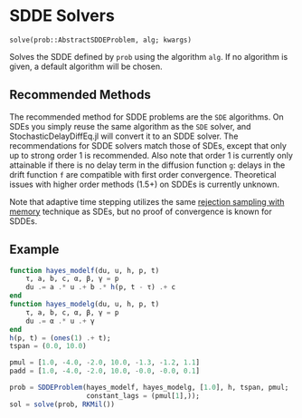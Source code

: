# SDDE Solvers

`solve(prob::AbstractSDDEProblem, alg; kwargs)`

Solves the SDDE defined by `prob` using the algorithm `alg`. If no algorithm is
given, a default algorithm will be chosen.

## Recommended Methods

The recommended method for SDDE problems are the `SDE` algorithms. On SDEs you
simply reuse the same algorithm as the `SDE` solver, and StochasticDelayDiffEq.jl
will convert it to an SDDE solver. The recommendations for SDDE solvers match
those of SDEs, except that only up to strong order 1 is recommended. Also note
that order 1 is currently only attainable if there is no delay term in the
diffusion function ``g``: delays in the drift function ``f`` are compatible
with first order convergence. Theoretical issues with higher order methods
(1.5+) on SDDEs is currently unknown.

Note that adaptive time stepping utilizes the same
[rejection sampling with memory](https://chrisrackauckas.com/assets/Papers/ChrisRackauckas-AdaptiveSRK.pdf)
technique as SDEs, but no proof of convergence is known for SDDEs.

## Example

```julia
function hayes_modelf(du, u, h, p, t)
    τ, a, b, c, α, β, γ = p
    du .= a .* u .+ b .* h(p, t - τ) .+ c
end
function hayes_modelg(du, u, h, p, t)
    τ, a, b, c, α, β, γ = p
    du .= α .* u .+ γ
end
h(p, t) = (ones(1) .+ t);
tspan = (0.0, 10.0)

pmul = [1.0, -4.0, -2.0, 10.0, -1.3, -1.2, 1.1]
padd = [1.0, -4.0, -2.0, 10.0, -0.0, -0.0, 0.1]

prob = SDDEProblem(hayes_modelf, hayes_modelg, [1.0], h, tspan, pmul;
                   constant_lags = (pmul[1],));
sol = solve(prob, RKMil())
```
